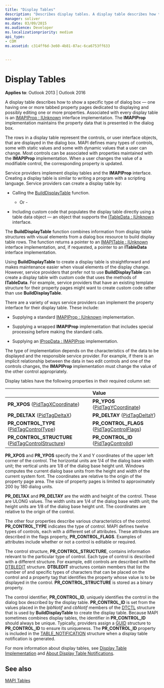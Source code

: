 ```yaml
---
title: "Display Tables"
description: "Describes display tables. A display table describes how to show a specific type of dialog box — one having one or more tabbed property pages dedicated to displaying and possibly editing one or more properties."
manager: soliver
ms.date: 03/09/2015
ms.audience: Developer
ms.localizationpriority: medium
api_type:
- COM
ms.assetid: c314ff6d-3e60-4b81-87ac-6ca6753ff633
 
 
---
```


# Display Tables

  
  
**Applies to**: Outlook 2013 | Outlook 2016
  
A display table describes how to show a specific type of dialog box — one having one or more tabbed property pages dedicated to displaying and possibly editing one or more properties. Associated with every display table is an [IMAPIProp : IUnknown](imapipropiunknown.md) interface implementation. The **IMAPIProp** implementation maintains the property data that is presented in the dialog box.
  
The rows in a display table represent the controls, or user interface objects, that are displayed in the dialog box. MAPI defines many types of controls, some with static values and some with dynamic values that a user can change. Most controls can be associated with properties maintained with the **IMAPIProp** implementation. When a user changes the value of a modifiable control, the corresponding property is updated.
  
Service providers implement display tables and the **IMAPIProp** interface. Creating a display table is similar to writing a program with a scripting language. Service providers can create a display table by:
  
- Calling the [BuildDisplayTable](builddisplaytable.md) function.

    - Or -

- Including custom code that populates the display table directly using a table data object — an object that supports the [ITableData : IUnknown](itabledataiunknown.md) interface.

The **BuildDisplayTable** function combines information from display table structures with visual elements from a dialog box resource to build display table rows. The function returns a pointer to an [IMAPITable : IUnknown](imapitableiunknown.md) interface implementation, and, if requested, a pointer to an **ITableData** interface implementation.
  
Using **BuildDisplayTable** to create a display table is straightforward and makes maintenance easier when visual elements of the display change. However, service providers that prefer not to use **BuildDisplayTable** can create a display table with custom code that uses the methods of **ITableData**. For example, service providers that have an existing template structure for their property pages might want to create custom code rather than use **BuildDisplayTable**.
  
There are a variety of ways service providers can implement the property interface for their display table. These include:
  
- Supplying a standard [IMAPIProp : IUnknown](imapipropiunknown.md) implementation.
    
- Supplying a wrapped **IMAPIProp** implementation that includes special processing before making the standard calls.
    
- Supplying an [IPropData : IMAPIProp](ipropdataimapiprop.md) implementation.
    
The type of implementation depends on the characteristics of the data to be displayed and the responsible service provider. For example, if there is an implicit relationship between the data in two edit controls and one of the controls changes, the **IMAPIProp** implementation must change the value of the other control appropriately.
  
Display tables have the following properties in their required column set:
  
||Value |
|:-----|:-----|
|**PR_XPOS** ([PidTagXCoordinate](pidtagxcoordinate-canonical-property.md))  <br/> |**PR_YPOS** ([PidTagYCoordinate](pidtagycoordinate-canonical-property.md))  <br/> |
|**PR_DELTAX** ([PidTagDeltaX](pidtagdeltax-canonical-property.md))  <br/> |**PR_DELTAY** ([PidTagDeltaY](pidtagdeltay-canonical-property.md))  <br/> |
|**PR_CONTROL_TYPE** ([PidTagControlType](pidtagcontroltype-canonical-property.md))  <br/> |**PR_CONTROL_FLAGS** ([PidTagControlFlags](pidtagcontrolflags-canonical-property.md))  <br/> |
|**PR_CONTROL_STRUCTURE** ([PidTagControlStructure](pidtagcontrolstructure-canonical-property.md))  <br/> |**PR_CONTROL_ID** ([PidTagControlId](pidtagcontrolid-canonical-property.md))  <br/> |

 **PR_XPOS** and **PR_YPOS** specify the X and Y coordinates of the upper left corner of the control. The horizontal units are 1/4 of the dialog base width unit; the vertical units are 1/8 of the dialog base height unit. Windows computes the current dialog base units from the height and width of the current system font. The coordinates are relative to the origin of the property page area. The size of property pages is limited to approximately 200 by 180 dialog units.
  
 **PR_DELTAX** and **PR_DELTAY** are the width and height of the control. These are ULONG values. The width units are 1/4 of the dialog base width unit; the height units are 1/8 of the dialog base height unit. The coordinates are relative to the origin of the control.
  
The other four properties describe various characteristics of the control. **PR_CONTROL_TYPE** indicates the type of control. MAPI defines twelve types of controls, each with a different set of attributes. These attributes are described in the flags property, **PR_CONTROL_FLAGS**. Examples of attributes include whether or not a control is editable or required.
  
The control structure, **PR_CONTROL_STRUCTURE**, contains information relevant to the particular type of control. Each type of control is described with a different structure. For example, edit controls are described with the [DTBLEDIT](dtbledit.md) structure. **DTBLEDIT** structures contain members that list the number of and specific types of characters that can be placed on the control and a property tag that identifies the property whose value is to be displayed in the control. **PR_CONTROL_STRUCTURE** is stored as a binary property.
  
The control identifier, **PR_CONTROL_ID**, uniquely identifies the control in the dialog box described by the display table. **PR_CONTROL_ID** is set from the values placed in the *lpbNotif* and *cbNotif* members of the [DTCTL](dtctl.md) structure that is used by **BuildDisplayTable** to create the display table. Because MAPI sometimes combines display tables, the identifier in **PR_CONTROL_ID** should always be unique. Typically, providers assign a [GUID](guid.md) structure to **PR_CONTROL_ID** to ensure its uniqueness. The **PR_CONTROL_ID** property is included in the [TABLE_NOTIFICATION](table_notification.md) structure when a display table notification is generated.
  
For more information about display tables, see [Display Table Implementation](display-table-implementation.md) and [About Display Table Notifications](about-display-table-notifications.md).
  
## See also

[MAPI Tables](mapi-tables.md)

